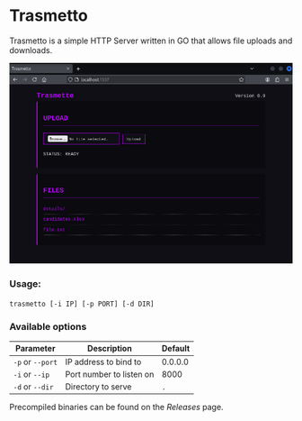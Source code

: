# Trasmetto
Trasmetto is a simple HTTP Server written in GO that allows file uploads and downloads.

![Local image](./screenshots/screenshot1.png)

### Usage:
```
trasmetto [-i IP] [-p PORT] [-d DIR]
```

### Available options
| Parameter  | Description | Default |
| -------- | ------- |------- |
| `-p` or `--port`  |  IP address to bind to  | 0.0.0.0 |
| `-i` or `--ip` | Port number to listen on | 8000 |
| `-d` or `--dir` | Directory to serve | `.` |

Precompiled binaries can be found on the *Releases* page.